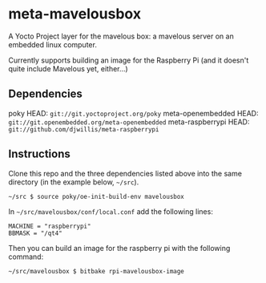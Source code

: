 meta-mavelousbox
================

A Yocto Project layer for the mavelous box: a mavelous server on an embedded linux computer.

Currently supports building an image for the Raspberry Pi (and it doesn't quite include Mavelous yet, either...)

## Dependencies

poky HEAD: `git://git.yoctoproject.org/poky`
meta-openembedded HEAD: `git://git.openembedded.org/meta-openembedded`
meta-raspberrypi HEAD: `git://github.com/djwillis/meta-raspberrypi`


## Instructions

Clone this repo and the three dependencies listed above into the same directory (in the example below, `~/src`).

```
~/src $ source poky/oe-init-build-env mavelousbox
```

In `~/src/mavelousbox/conf/local.conf` add the following lines:

```
MACHINE = "raspberrypi"
BBMASK = "/qt4"
```

Then you can build an image for the raspberry pi with the following command:

```
~/src/mavelousbox $ bitbake rpi-mavelousbox-image
```

